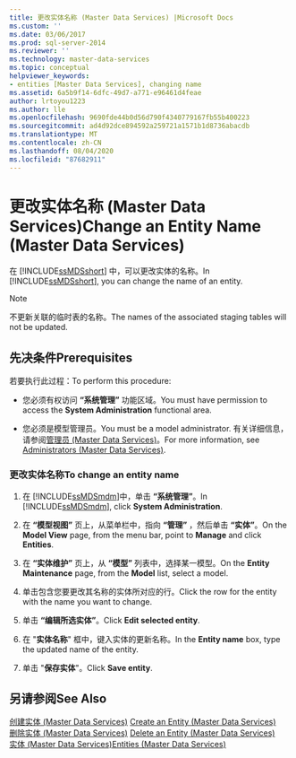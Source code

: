 ```yaml
---
title: 更改实体名称 (Master Data Services) |Microsoft Docs
ms.custom: ''
ms.date: 03/06/2017
ms.prod: sql-server-2014
ms.reviewer: ''
ms.technology: master-data-services
ms.topic: conceptual
helpviewer_keywords:
- entities [Master Data Services], changing name
ms.assetid: 6a5b9f14-6dfc-49d7-a771-e96461d4feae
author: lrtoyou1223
ms.author: lle
ms.openlocfilehash: 9690fde44b0d56d790f4340779167fb55b400223
ms.sourcegitcommit: ad4d92dce894592a259721a1571b1d8736abacdb
ms.translationtype: MT
ms.contentlocale: zh-CN
ms.lasthandoff: 08/04/2020
ms.locfileid: "87682911"
---
```

# <a name="change-an-entity-name-master-data-services"></a><span data-ttu-id="364fc-102">更改实体名称 (Master Data Services)</span><span class="sxs-lookup"><span data-stu-id="364fc-102">Change an Entity Name (Master Data Services)</span></span>
  <span data-ttu-id="364fc-103">在 [!INCLUDE[ssMDSshort](../includes/ssmdsshort-md.md)] 中，可以更改实体的名称。</span><span class="sxs-lookup"><span data-stu-id="364fc-103">In [!INCLUDE[ssMDSshort](../includes/ssmdsshort-md.md)], you can change the name of an entity.</span></span>  
  
> [!NOTE]  
>  <span data-ttu-id="364fc-104">不更新关联的临时表的名称。</span><span class="sxs-lookup"><span data-stu-id="364fc-104">The names of the associated staging tables will not be updated.</span></span>  
  
## <a name="prerequisites"></a><span data-ttu-id="364fc-105">先决条件</span><span class="sxs-lookup"><span data-stu-id="364fc-105">Prerequisites</span></span>  
 <span data-ttu-id="364fc-106">若要执行此过程：</span><span class="sxs-lookup"><span data-stu-id="364fc-106">To perform this procedure:</span></span>  
  
-   <span data-ttu-id="364fc-107">您必须有权访问 **“系统管理”** 功能区域。</span><span class="sxs-lookup"><span data-stu-id="364fc-107">You must have permission to access the **System Administration** functional area.</span></span>  
  
-   <span data-ttu-id="364fc-108">您必须是模型管理员。</span><span class="sxs-lookup"><span data-stu-id="364fc-108">You must be a model administrator.</span></span> <span data-ttu-id="364fc-109">有关详细信息，请参阅[管理员 &#40;Master Data Services&#41;](administrators-master-data-services.md)。</span><span class="sxs-lookup"><span data-stu-id="364fc-109">For more information, see [Administrators &#40;Master Data Services&#41;](administrators-master-data-services.md).</span></span>  
  
### <a name="to-change-an-entity-name"></a><span data-ttu-id="364fc-110">更改实体名称</span><span class="sxs-lookup"><span data-stu-id="364fc-110">To change an entity name</span></span>  
  
1.  <span data-ttu-id="364fc-111">在 [!INCLUDE[ssMDSmdm](../includes/ssmdsmdm-md.md)]中，单击 **“系统管理”**。</span><span class="sxs-lookup"><span data-stu-id="364fc-111">In [!INCLUDE[ssMDSmdm](../includes/ssmdsmdm-md.md)], click **System Administration**.</span></span>  
  
2.  <span data-ttu-id="364fc-112">在 **“模型视图”** 页上，从菜单栏中，指向 **“管理”** ，然后单击 **“实体”**。</span><span class="sxs-lookup"><span data-stu-id="364fc-112">On the **Model View** page, from the menu bar, point to **Manage** and click **Entities**.</span></span>  
  
3.  <span data-ttu-id="364fc-113">在 **“实体维护”** 页上，从 **“模型”** 列表中，选择某一模型。</span><span class="sxs-lookup"><span data-stu-id="364fc-113">On the **Entity Maintenance** page, from the **Model** list, select a model.</span></span>  
  
4.  <span data-ttu-id="364fc-114">单击包含您要更改其名称的实体所对应的行。</span><span class="sxs-lookup"><span data-stu-id="364fc-114">Click the row for the entity with the name you want to change.</span></span>  
  
5.  <span data-ttu-id="364fc-115">单击 **“编辑所选实体”**。</span><span class="sxs-lookup"><span data-stu-id="364fc-115">Click **Edit selected entity**.</span></span>  
  
6.  <span data-ttu-id="364fc-116">在 "**实体名称**" 框中，键入实体的更新名称。</span><span class="sxs-lookup"><span data-stu-id="364fc-116">In the **Entity name** box, type the updated name of the entity.</span></span>  
  
7.  <span data-ttu-id="364fc-117">单击 "**保存实体**"。</span><span class="sxs-lookup"><span data-stu-id="364fc-117">Click **Save entity**.</span></span>  
  
## <a name="see-also"></a><span data-ttu-id="364fc-118">另请参阅</span><span class="sxs-lookup"><span data-stu-id="364fc-118">See Also</span></span>  
 <span data-ttu-id="364fc-119">[创建实体 &#40;Master Data Services&#41;](create-an-entity-master-data-services.md) </span><span class="sxs-lookup"><span data-stu-id="364fc-119">[Create an Entity &#40;Master Data Services&#41;](create-an-entity-master-data-services.md) </span></span>  
 <span data-ttu-id="364fc-120">[删除实体 &#40;Master Data Services&#41;](delete-an-entity-master-data-services.md) </span><span class="sxs-lookup"><span data-stu-id="364fc-120">[Delete an Entity &#40;Master Data Services&#41;](delete-an-entity-master-data-services.md) </span></span>  
 [<span data-ttu-id="364fc-121">实体 (Master Data Services)</span><span class="sxs-lookup"><span data-stu-id="364fc-121">Entities &#40;Master Data Services&#41;</span></span>](entities-master-data-services.md)  
  
  
